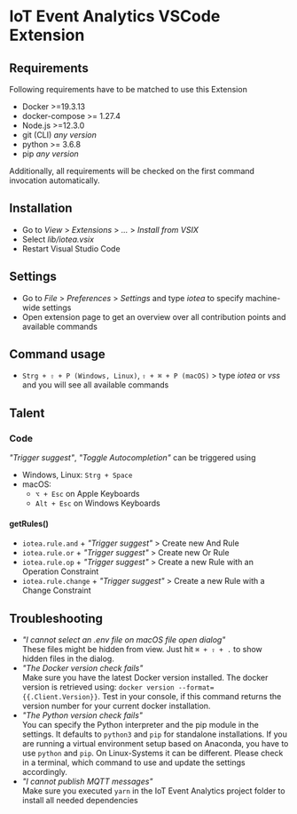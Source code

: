 <!---
  Copyright (c) 2021 Bosch.IO GmbH

  This Source Code Form is subject to the terms of the Mozilla Public
  License, v. 2.0. If a copy of the MPL was not distributed with this
  file, You can obtain one at https://mozilla.org/MPL/2.0/.

  SPDX-License-Identifier: MPL-2.0
-->

# IoT Event Analytics VSCode Extension

## Requirements

Following requirements have to be matched to use this Extension

- Docker >=19.3.13
- docker-compose >= 1.27.4
- Node.js >=12.3.0
- git (CLI) _any version_
- python >= 3.6.8
- pip _any version_

Additionally, all requirements will be checked on the first command invocation automatically.

## Installation

- Go to _View_ > _Extensions_ > _..._ > _Install from VSIX_
- Select _lib/iotea.vsix_
- Restart Visual Studio Code

## Settings

- Go to _File_ > _Preferences_ > _Settings_ and type _iotea_ to specify machine-wide settings
- Open extension page to get an overview over all contribution points and available commands

## Command usage

- `Strg + ⇧ + P (Windows, Linux)`, `⇧ + ⌘ + P (macOS)` > type _iotea_ or _vss_ and you will see all available commands

## Talent

### Code

_"Trigger suggest"_, _"Toggle Autocompletion"_ can be triggered using

- Windows, Linux: `Strg + Space`
- macOS:
  - `⌥ + Esc` on Apple Keyboards
  - `Alt + Esc` on Windows Keyboards

#### getRules()

- `iotea.rule.and` + _"Trigger suggest"_ > Create new And Rule
- `iotea.rule.or` + _"Trigger suggest"_ > Create new Or Rule
- `iotea.rule.op` + _"Trigger suggest"_ > Create a new Rule with an Operation Constraint
- `iotea.rule.change` + _"Trigger suggest"_ > Create a new Rule with a Change Constraint

## Troubleshooting

- _"I cannot select an .env file on macOS file open dialog"_<br>
  These files might be hidden from view. Just hit `⌘ + ⇧ + .` to show hidden files in the dialog.
- _"The Docker version check fails"_<br>
  Make sure you have the latest Docker version installed. The docker version is retrieved using: `docker version --format={{.Client.Version}}`. Test in your console, if this command returns the version number for your current docker installation.
- _"The Python version check fails"_<br>
  You can specify the Python interpreter and the pip module in the settings. It defaults to `python3` and `pip` for standalone installations. If you are running a virtual environment setup based on Anaconda, you have to use `python` and `pip`. On Linux-Systems it can be different. Please check in a terminal, which command to use and update the settings accordingly.
- _"I cannot publish MQTT messages"_<br>
  Make sure you executed `yarn` in the IoT Event Analytics project folder to install all needed dependencies
